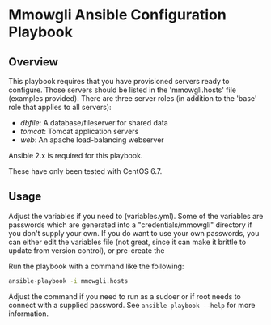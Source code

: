 # Mmowgli Ansible Configuration Playbook

## Overview

This playbook requires that you have provisioned servers ready to configure.  Those servers should be listed in the 'mmowgli.hosts' file (examples provided).  There are three server roles (in addition to the 
'base' role that applies to all servers):

- *dbfile*: A database/fileserver for shared data
- *tomcat*: Tomcat application servers
- *web*: An apache load-balancing webserver

Ansible 2.x is required for this playbook.

These have only been tested with CentOS 6.7.

## Usage

Adjust the variables if you need to (variables.yml). Some of the variables are passwords which are generated into a "credentials/mmowgli" directory if you don't supply your own. If you do want to use your own passwords, you can either edit the variables file (not great, since it can make it brittle to update from version control), or pre-create the 


Run the playbook with a command like the following:

```bash
ansible-playbook -i mmowgli.hosts 
```

Adjust the command if you need to run as a sudoer or if root needs to connect with a supplied password. See `ansible-playbook --help` for more information.

